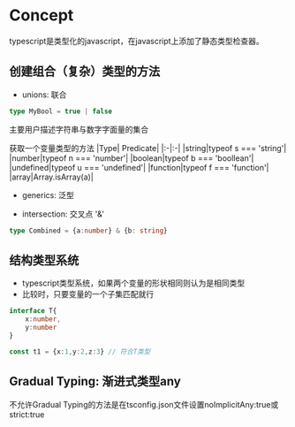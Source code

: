 # Concept

typescript是类型化的javascript，在javascript上添加了静态类型检查器。

## 创建组合（复杂）类型的方法

- unions: 联合

```ts 
type MyBool = true | false
```

主要用户描述字符串与数字字面量的集合

获取一个变量类型的方法
|Type| Predicate|
|:-|:-|
|string|typeof s === 'string'|
|number|typeof n === 'number'|
|boolean|typeof b === 'boollean'|
|undefined|typeof u === 'undefined'|
|function|typeof f === 'function'|
|array|Array.isArray(a)|


- generics: 泛型

- intersection: 交叉点 '&'

```ts 
type Combined = {a:number} & {b: string}
```


## 结构类型系统

- typescript类型系统，如果两个变量的形状相同则认为是相同类型
- 比较时，只要变量的一个子集匹配就行

```ts 
interface T{
    x:number,
    y:number
}

const t1 = {x:1,y:2,z:3} // 符合T类型
```

## Gradual Typing: 渐进式类型any

不允许Gradual Typing的方法是在tsconfig.json文件设置noImplicitAny:true或strict:true


